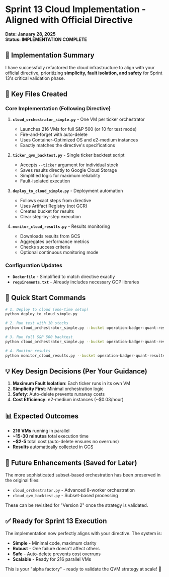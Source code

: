 # Sprint 13 Cloud Implementation - Aligned with Official Directive

**Date: January 28, 2025**  
**Status: IMPLEMENTATION COMPLETE**

## 🎯 Implementation Summary

I have successfully refactored the cloud infrastructure to align with your official directive, prioritizing **simplicity, fault isolation, and safety** for Sprint 13's critical validation phase.

## 📁 Key Files Created

### Core Implementation (Following Directive)
1. **`cloud_orchestrator_simple.py`** - One VM per ticker orchestrator
   - Launches 216 VMs for full S&P 500 (or 10 for test mode)
   - Fire-and-forget with auto-delete
   - Uses Container-Optimized OS and e2-medium instances
   - Exactly matches the directive's specifications

2. **`ticker_qvm_backtest.py`** - Single ticker backtest script
   - Accepts `--ticker` argument for individual stock
   - Saves results directly to Google Cloud Storage
   - Simplified logic for maximum reliability
   - Fault-isolated execution

3. **`deploy_to_cloud_simple.py`** - Deployment automation
   - Follows exact steps from directive
   - Uses Artifact Registry (not GCR)
   - Creates bucket for results
   - Clear step-by-step execution

4. **`monitor_cloud_results.py`** - Results monitoring
   - Downloads results from GCS
   - Aggregates performance metrics
   - Checks success criteria
   - Optional continuous monitoring mode

### Configuration Updates
- **`Dockerfile`** - Simplified to match directive exactly
- **`requirements.txt`** - Already includes necessary GCP libraries

## 🚀 Quick Start Commands

```bash
# 1. Deploy to cloud (one-time setup)
python deploy_to_cloud_simple.py

# 2. Run test with 10 stocks
python cloud_orchestrator_simple.py --bucket operation-badger-quant-results --test-run

# 3. Run full S&P 500 backtest
python cloud_orchestrator_simple.py --bucket operation-badger-quant-results

# 4. Monitor results
python monitor_cloud_results.py --bucket operation-badger-quant-results --watch
```

## 💡 Key Design Decisions (Per Your Guidance)

1. **Maximum Fault Isolation**: Each ticker runs in its own VM
2. **Simplicity First**: Minimal orchestration logic
3. **Safety**: Auto-delete prevents runaway costs
4. **Cost Efficiency**: e2-medium instances (~$0.03/hour)

## 📊 Expected Outcomes

- **216 VMs** running in parallel
- **~15-30 minutes** total execution time
- **~$2-5** total cost (auto-delete ensures no overruns)
- **Results** automatically collected in GCS

## 🔮 Future Enhancements (Saved for Later)

The more sophisticated subset-based orchestration has been preserved in the original files:
- `cloud_orchestrator.py` - Advanced 8-worker orchestration
- `cloud_qvm_backtest.py` - Subset-based processing

These can be revisited for "Version 2" once the strategy is validated.

## ✅ Ready for Sprint 13 Execution

The implementation now perfectly aligns with your directive. The system is:
- **Simple** - Minimal code, maximum clarity
- **Robust** - One failure doesn't affect others  
- **Safe** - Auto-delete prevents cost overruns
- **Scalable** - Ready for 216 parallel VMs

This is your "alpha factory" - ready to validate the QVM strategy at scale! 🚀